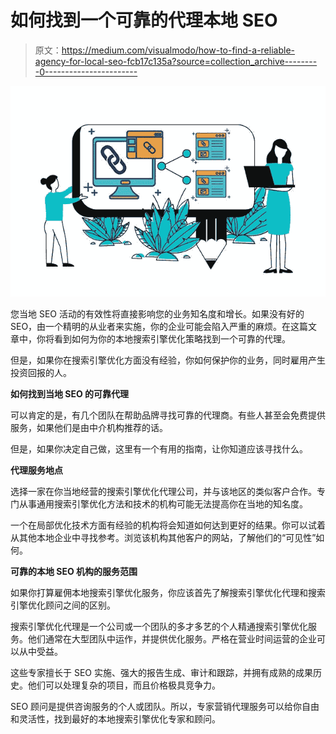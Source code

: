 # 如何找到一个可靠的代理本地 SEO

> 原文：<https://medium.com/visualmodo/how-to-find-a-reliable-agency-for-local-seo-fcb17c135a?source=collection_archive---------0----------------------->

![](img/b322fa5c134afb5dbaff1f51a5622e6a.png)

您当地 SEO 活动的有效性将直接影响您的业务知名度和增长。如果没有好的 SEO，由一个精明的从业者来实施，你的企业可能会陷入严重的麻烦。在这篇文章中，你将看到如何为你的本地搜索引擎优化策略找到一个可靠的代理。

但是，如果你在搜索引擎优化方面没有经验，你如何保护你的业务，同时雇用产生投资回报的人。

**如何找到当地 SEO 的可靠代理**

可以肯定的是，有几个团队在帮助品牌寻找可靠的代理商。有些人甚至会免费提供服务，如果他们是由中介机构推荐的话。

但是，如果你决定自己做，这里有一个有用的指南，让你知道应该寻找什么。

**代理服务地点**

选择一家在你当地经营的搜索引擎优化代理公司，并与该地区的类似客户合作。专门从事通用搜索引擎优化方法和技术的机构可能无法提高你在当地的知名度。

一个在局部优化技术方面有经验的机构将会知道如何达到更好的结果。你可以试着从其他本地企业中寻找参考。浏览该机构其他客户的网站，了解他们的“可见性”如何。

**可靠的本地 SEO 机构的服务范围**

如果你打算雇佣本地搜索引擎优化服务，你应该首先了解搜索引擎优化代理和搜索引擎优化顾问之间的区别。

搜索引擎优化代理是一个公司或一个团队的多才多艺的个人精通搜索引擎优化服务。他们通常在大型团队中运作，并提供优化服务。严格在营业时间运营的企业可以从中受益。

这些专家擅长于 SEO 实施、强大的报告生成、审计和跟踪，并拥有成熟的成果历史。他们可以处理复杂的项目，而且价格极具竞争力。

SEO 顾问是提供咨询服务的个人或团队。所以，专家营销代理服务可以给你自由和灵活性，找到最好的本地搜索引擎优化专家和顾问。